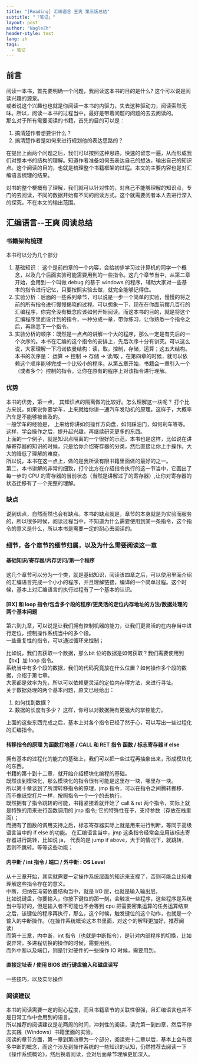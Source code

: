 ```yaml
---
title: "[Reading] 汇编语言 王爽 第三版总结"
subtitle: "「笔记」"
layout: post
author: "NagleZh"
header-style: text
lang: zh
tags:
  - 笔记
---
```


## 前言

阅读一本书，首先要明确一个问题，我阅读这本书的目的是什么? 这个可以说是阅读兴趣的源泉。  
或者说这个兴趣也也就是你阅读一本书的内驱力，失去这种驱动力，阅读索然无味。所以，阅读一本书的过程当中，最好是带着问题的问题的去去阅读的。  
那么对于所有需要阅读的书籍，首先的目的可以是：
1. 搞清楚作者想要讲什么？
2. 搞清楚作者是如何来进行规划他的表达思路的？ 

在提出上面两个问题之后，我们可以按照这种思路，快速的留恋一遍，从而形成我们对整本书的结构的理解。知道作者准备如何去表达自己的想法，输出自己的知识点。这个阅读的目的，也就是梳理整个书籍框架的过程。本文的主要内容也是对汇编语言梳理的结果。  

对书的整个梗概有了理解，我们就可以针对性的，对自己不能够理解的知识点，专门的去阅读，不同的数据开始有不同的阅读方式。这个就需要阅者本人去进行深入的探究，不在本文的输出范围。  

## 汇编语言--王爽 阅读总结

### 书籍架构梳理

本书可以分为几个部分
1. 基础知识： 这个是前四章的一个内容，会给初步学习过计算机的同学一个概念，以及几个后面实验可能需要用到的一些指令。这几个章节当中，从第二章开始，会用到一个叫做 debug 的基于 windows 的程序，辅助大家对一些基本的指令进行记忆，只要按照实验去做，就完全能够记得住。  
2. 实验分析：后面的一些系列章节，可以说是一步一个简单的实验，慢慢的将之前的所有指令进行慢慢揭晓的过程。可以想象一下，现在在你面前摆几百行的汇编程序，你完全没有概念应该如何开始阅读。而这本书的目的，就是将这个汇编程序里面设计到的指令，一种分成一章，带你练习，让你熟悉一个指令之后，再熟悉下一个指令。  
3. 实验分析的顺序：既然是一点点的讲解一个大的程序，那么一定是有先后的一个次序的。本书在汇编的这个指令的安排上，先后次序十分有讲究。可以这么说，大家理解一下冯诺依曼结构：读，取，控制，存储，运算；这五大结构。本书的次序是： 运算 -> 控制 -> 存储 -> 读/取  ，在第四章的时候，就可以依赖这个顺序能够完成一个比较小的程序。从第五章开始，书籍会一章引入一个（或者多个）控制的指令，让你在原有的程序上对该指令进行理解。

### 优势

本书的优势，第一点， 其知识点的隔离做的比较好。怎么理解这一块呢？ 打个比方来说，如果说你要学车，上来就给你讲一通汽车发动机的原理。这样子，大概率汽车是不能够被普及的。  
一般学车的经验是， 上来给你讲如何操作方向盘，如何踩油门，如何刹车等等。 这样，学会操作之后，提升起兴趣，再继续研究更多的东西。  
上面的一个例子，就是知识点隔离的一个很好的示范。本书也是这样，比如说在讲解寄存器的知识的时候，只是给你介绍寄存器的分类，然后直接让你上手操作。大大的降低了理解的难度。  
所以说，本书在这一点上，做的是我所读有限书籍里面做的最好的之一。  
第二，本书讲解的非常的细致，打个比方在介绍指令执行的这一节当中，它画出了每一步的 CPU 的寄存器的当前状态（当然是讲解过了的寄存器）,让你对寄存器的状态迁移有了一个完整的理解。  
    
### 缺点
说到优点，自然而然也会有缺点。本书的缺点就是，章节的本身就是为实验而服务的，所以很多时候，阅读过程当中，不知道为什么需要使用到某一条指令，这个指令的意义是什么，所以本书是需要一定的耐心去阅读的。


### 细节，各个章节的细节归属，以及为什么需要阅读这一章

#### 基础知识/寄存器/内存访问/第一个程序
这几个章节可以分为一个类，就是基础知识，阅读该四章之后，可以使用里面介绍的汇编语言完成一个小小的程序，并且理解链接，编译的一个简单过程。这个时候，基本上对汇编语言的执行过程有了一个基本的认识。  

#### [BX] 和 loop 指令/包含多个段的程序/更灵活的定位内存地址的方法/数据处理的两个基本问题

第六到九章，可以说是让我们拥有控制机器的能力，让我们更灵活的在内存当中进行定位，控制操作系统当中的多个段。  
一些重复性的指令，可以通过循环来控制；  

比如说，我们去获取一个数据，那么bit 位的数据是如何获取？我们需要使用到 【bx】加 loop 指令。  
系统当中有多个段的数据，我们的代码究竟放在什么位置？如何操作多个段的数据，介绍于第七章。  
大家都是效率为先，所以可以依赖更灵活的定位内存得方法，来进行寻址。  
关于数据处理的两个基本问题，原文已经给出： 
1. 如何找到数据？ 
2. 数据的长度有多少？
这样，你可以对数据拥有更强大的掌控能力。  

上面的这些东西完成之后，基本上对各个指令已经了然于心，可以写出一些过程化的汇编指令。

#### 转移指令的原理 为函数打地基 / CALL 和 RET 指令 函数 / 标志寄存器 if else

拥有基本的过程化的能力的基础上，我们可以把一些过程再抽象出来，形成模块化的东西。   
书籍的第十到十二章，就开始介绍模块化编程的基础。  
既然谈到模块化，那么模块化的指令很有可能是这里存一块，哪里存一块。  
所以第十章谈到了所谓转移指令的原理，jmp 指令，可以在指令之间腾转挪移，而不像纸空打片一样，按照指令一个一个的去执行。  
既然拥有了指令跳转的可能，书籍紧接着就开始了 call & ret 两个指令，实际上就是特殊的用来进行函数调用的 jmp 指令; 它的特殊性在于，支持参数（存放在栈里面）；  
而拥有了函数的调用支持之后，标志寄存器实际上就是用来进行判断，等同于高级语言当中的 if else 的功能。 在汇编语言当中，jmp 这条指令经常会应用该标志寄存器进行跳转，比如说 ja， 代表的是 jump if above，大于的情况下，就跳转，否则不跳转。等等这些功能；  


#### 内中断 / int 指令 / 端口 / 外中断 : OS Level
从十三章开始，其实就需要一定操作系统层面的知识来支撑了，否则可能会比较难理解这些指令存在的意义。  
中断，归纳在冯诺依曼结构当中，就是 I/O 层，也就是输入输出层。  
比如说键盘，你要输入，你按下键位的那一刻，会触发一些程序，这些程序是系统当中写好的，但是输入者不可能也不会等到 cpu 把需要密集运算的任务运算结束之后，该键位的程序再执行，那么，这个时候，触发键位的这个动作，也就是一个输入的中断操作。（在操作系统概论这本书里面，对这个的解释更加好，推荐阅读）  
而第十三章，内中断，int 指令（也就是中断指令），是针对内部程序的切换，比如说异常，多进程切换的操作的时候，需要用到。  
而外中断以及端口，则是针对硬件的一些操作 IO 时候，需要用到。  

#### 直接定址表 / 使用 BIOS 进行键盘输入和磁盘读写
一些技巧，以及实际操作

### 阅读建议
本书的阅读需要一定的耐心程度，而且书籍章节的关联性很强，且汇编语言也并不是日常工作中会用到的语言。  
所以推荐的阅读建议是花两周的时间，冲刺性的阅读，读完第一到四章，然后不停去实践（Windows）书籍里面的实验。  
阅读的章节方面，第一章到第四章为一个部分，阅读完十二章以后，基本上会有很多中断的概念，而这个涉及到操作系统的一些知识的认知，仍然推荐去阅读一下《操作系统概论》，然后换着阅读，会对后面章节理解更加深入。
